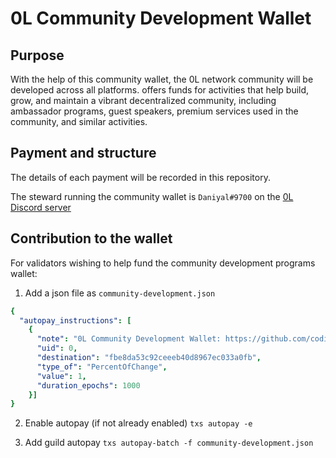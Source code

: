 # 0L Community Development Wallet

## Purpose

With the help of this community wallet, the 0L network community will be developed across all platforms. offers funds for activities that help build, grow, and maintain a vibrant decentralized community, including ambassador programs, guest speakers, premium services used in the community, and similar activities.

## Payment and structure

The details of each payment will be recorded in this repository.

The steward running the community wallet is `Daniyal#9700` on the [0L Discord server](https://discord.gg/0lnetwork)

## Contribution to the wallet

For validators wishing to help fund the community development programs wallet:

1. Add a json file as `community-development.json`

```yaml
{
  "autopay_instructions": [
    {
      "note": "0L Community Development Wallet: https://github.com/codilion/0l-community-development",
      "uid": 0,
      "destination": "fbe8da53c92ceeeb40d8967ec033a0fb",
      "type_of": "PercentOfChange",
      "value": 1,
      "duration_epochs": 1000
    }]
}
```

2. Enable autopay (if not already enabled)
`txs autopay -e`

3. Add guild autopay
`txs autopay-batch -f community-development.json`
